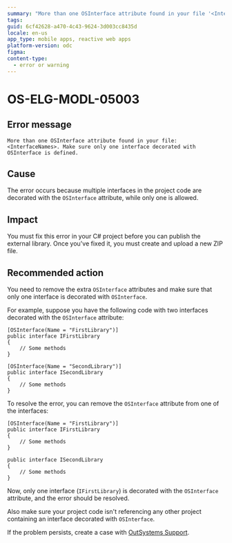 ```yaml
---
summary: "More than one OSInterface attribute found in your file '<InterfaceNames>'. Make sure only one interface decorated with OSInterface is defined."
tags:
guid: 6cf42628-a470-4c43-9624-3d003cc8435d
locale: en-us
app_type: mobile apps, reactive web apps
platform-version: odc
figma:
content-type:
  - error or warning
---
```


# OS-ELG-MODL-05003

## Error message

`More than one OSInterface attribute found in your file: <InterfaceNames>. Make sure only one interface decorated with OSInterface is defined.`

## Cause

The error occurs because multiple interfaces in the project code are decorated with the `OSInterface` attribute, while only one is allowed.

## Impact

You must fix this error in your C# project before you can publish the external library. Once you've fixed it, you must create and upload a new ZIP file.

## Recommended action

You need to remove the extra `OSInterface` attributes and make sure that only one interface is decorated with `OSInterface`.

For example, suppose you have the following code with two interfaces decorated with the `OSInterface` attribute:

    [OSInterface(Name = "FirstLibrary")]
    public interface IFirstLibrary
    {
        // Some methods
    }

    [OSInterface(Name = "SecondLibrary")]
    public interface ISecondLibrary
    {
        // Some methods
    }

To resolve the error, you can remove the `OSInterface` attribute from one of the interfaces:

    [OSInterface(Name = "FirstLibrary")]
    public interface IFirstLibrary
    {
        // Some methods
    }

    public interface ISecondLibrary
    {
        // Some methods
    }

Now, only one interface (`IFirstLibrary`) is decorated with the `OSInterface` attribute, and the error should be resolved.

Also make sure your project code isn't referencing any other project containing an interface decorated with `OSInterface`.

If the problem persists, create a case with [OutSystems Support](https://www.outsystems.com/support/portal/open-support-case?ErrorCode=OS-ELG-MODL-05003).
